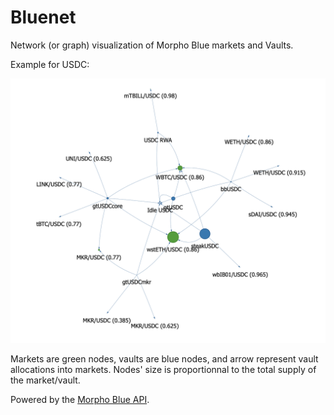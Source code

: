 # Bluenet

Network (or graph) visualization of Morpho Blue markets and Vaults.

Example for USDC:

![example](example.png)

Markets are green nodes, vaults are blue nodes, and arrow represent vault allocations into markets. Nodes' size is proportionnal to the total supply of the market/vault.

Powered by the [Morpho Blue API](https://blue-api.morpho.org/graphql).
